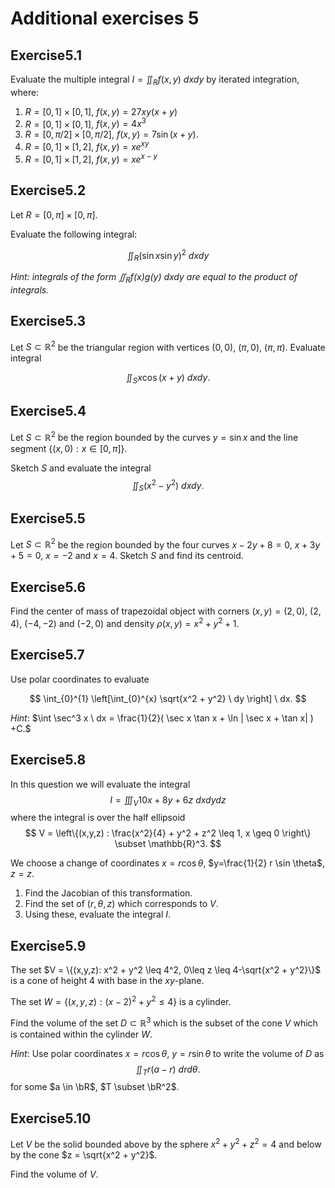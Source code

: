 # Additional exercises 5

<!--@include: notation.md-->


## Exercise

Evaluate the multiple integral $I = \iint_R f(x,y) \ dx dy$ by iterated integration, where:

1. $R = [0,1]\times [0,1]$, $f(x,y) = 27 xy(x+y)$
1. $R = [0,1]\times [0,1]$, $f(x,y) = 4x^3$
2. $R = [0,\pi/2]\times [0,\pi/2]$, $f(x,y) = 7 \sin(x+y)$.
3. $R = [0,1] \times [1,2]$, $f(x,y) = x e^{xy}$
4. $R = [0,1] \times [1,2]$, $f(x,y) = x e^{x-y}$

## Exercise

Let $R=[0,\pi]\times [0,\pi]$.

Evaluate the following  integral:

$$
    \iint_{R} {\left( \sin x  \sin y \right)}^2\ dx dy
$$


_Hint: integrals of the form $\iint_{R} f(x) g(y) \ dx dy$ are equal to the product of integrals._


## Exercise

Let $S\subset \mathbb{R}^2$ be the triangular region with vertices $(0,0)$,  $(\pi,0)$,  $(\pi,\pi)$.
Evaluate  integral

$$ \iint_{S} x \cos(x+y) \ dx dy . $$



## Exercise

Let  $S\subset \mathbb{R}^2$ be the region bounded by the curves $y=\sin x$ and the line segment $\{(x,0) : x\in [0,\pi] \}$.

Sketch $S$ and evaluate the integral
$$\iint_{S} (x^2 - y^2) \ dx dy .$$


## Exercise

Let  $S\subset \mathbb{R}^2$ be the region bounded by the four curves $x-2y+8=0,$ $x+3y+5 =0,$ $x=-2$ and $x=4$.
Sketch $S$ and find its centroid.

## Exercise

Find the center of mass of trapezoidal object with corners $(x,y)=(2,0)$, $(2,4)$, $(-4,-2)$ and $(-2,0)$ and density $\rho(x,y) = x^2 + y^2 + 1$.

## Exercise

Use polar coordinates to evaluate

$$
    \int_{0}^{1}  \left[\int_{0}^{x} \sqrt{x^2 + y^2} \ dy  \right] \ dx.
$$


_Hint_: $\int \sec^3 x \ dx = \frac{1}{2}( \sec x \tan x + \ln | \sec x + \tan x| ) +C.$ 



## Exercise

In this question we will evaluate the integral
$$
    I = \iiint_{V} 10x + 8y + 6z \ dx dy dz
$$
where the integral is over the half ellipsoid
$$
    V = \left\{(x,y,z) : \frac{x^2}{4} + y^2 + z^2 \leq 1, x \geq 0  \right\}   \subset \mathbb{R}^3.
$$

We choose a change of coordinates $x = r \cos \theta$, $y=\frac{1}{2} r \sin \theta$, $z=z$.

1. Find the Jacobian of this transformation.
2. Find the set of $(r,\theta,z)$ which corresponds to $V$.
3. Using these, evaluate the integral $I$.


## Exercise

The set  $V = \{(x,y,z): x^2 + y^2 \leq 4^2, 0\leq z \leq 4-\sqrt{x^2 + y^2}\}$ is a cone of height $4$ with base in the $xy$-plane.

The set  $W = \{(x,y,z): (x-2)^2 + y^2 \leq 4\}$ is a cylinder.

Find the volume of the set $D \subset \mathbb{R}^3$ which is the subset of the cone $V$ which is contained within the cylinder $W$.

_Hint_: Use polar coordinates $x=r\cos \theta$, $y=r\sin \theta$ to write the volume of $D$ as 
$$
    \iint_{T} r( a -r) \ dr d\theta.
$$
for some $a \in \bR$, $T \subset \bR^2$.

## Exercise

Let $V$ be the solid bounded above by the sphere $x^2 + y^2 + z^2 = 4$
and below by the cone
$z = \sqrt{x^2 + y^2}$.

Find the volume of $V$.









<style scoped>
h1 {
    counter-reset: h2
}
h2:after {
    counter-increment: h2;
    content: "5." counter(h2) 
}
</style>
